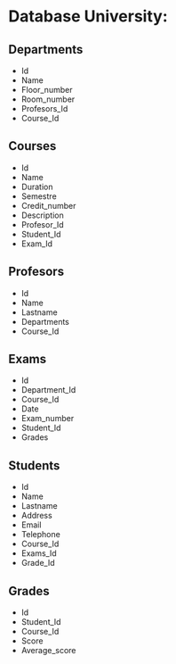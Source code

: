 # Database University:

## Departments
- Id
- Name
- Floor_number
- Room_number
- Profesors_Id
- Course_Id

## Courses
- Id
- Name
- Duration
- Semestre
- Credit_number
- Description
- Profesor_Id
- Student_Id
- Exam_Id
## Profesors
- Id
- Name
- Lastname
- Departments
- Course_Id
## Exams
- Id
- Department_Id
- Course_Id
- Date
- Exam_number
- Student_Id
- Grades

## Students
- Id
- Name
- Lastname
- Address
- Email
- Telephone
- Course_Id
- Exams_Id
- Grade_Id

## Grades
- Id
- Student_Id
- Course_Id
- Score
- Average_score
